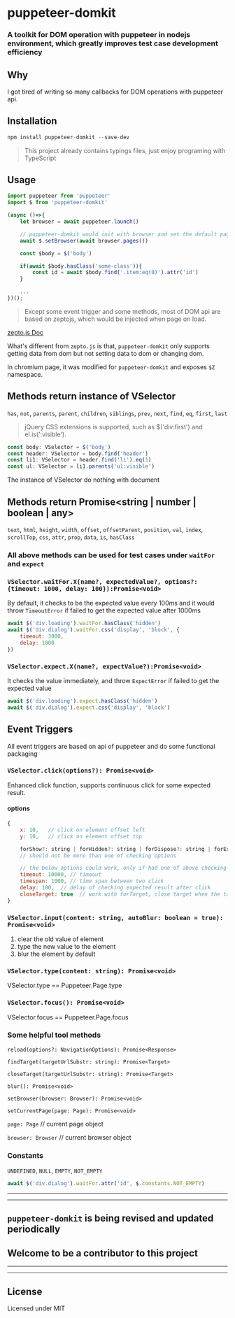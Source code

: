 # puppeteer-domkit

### A toolkit for DOM operation with puppeteer in nodejs environment, which greatly improves test case development efficiency

## Why

I got tired of writing so many callbacks for DOM operations with puppeteer api.

## Installation

```javascript
npm install puppeteer-domkit --save-dev
```

> This project already contains typings files, just enjoy programing with TypeScript

## Usage

```javascript
import puppeteer from 'puppeteer'
import $ from 'puppeteer-domkit'

(async ()=>{
    let browser = await puppeteer.launch()

    // puppeteer-domkit would init with browser and set the default page to be the current page.
    await $.setBrowser(await browser.pages())

    const $body = $('body')

    if(await $body.hasClass('some-class')){
        const id = await $body.find('.item:eq(0)').attr('id')
    }

    ...
})();
```

> Except some event trigger and some methods, most of DOM api are based on zeptojs, which would be injected when page on load.

[zepto.js Doc](https://zeptojs.com/)

What's different from `zepto.js` is that, `puppeteer-domkit` only supports getting data from dom but not setting data to dom or changing dom.

In chromium page, it was modified for `puppeteer-domkit` and exposes `$Z` namespace.

## Methods return instance of VSelector

`has`, `not`, `parents`, `parent`, `children`, `siblings`, `prev`, `next`, `find`, `eq`, `first`, `last`

> jQuery CSS extensions is supported, such as \$('div:first') and el.is(':visible').

```javascript
const body: VSelector = $('body')
const header: VSelector = body.find('header')
const li1: VSelector = header.find('li').eq(1)
const ul: VSelector = li1.parents('ul:visible')
```

The instance of VSelector do nothing with document

## Methods return Promise\<string | number | boolean | any\>

`text`, `html`, `height`, `width`, `offset`, `offsetParent`, `position`, `val`, `index`, `scrollTop`, `css`, `attr`, `prop`, `data`, `is`, `hasClass`

### All above methods can be used for test cases under `waitFor` and `expect`

### `VSelector.waitFor.X(name?, expectedValue?, options?:{timeout: 1000, delay: 100}):Promise<void>`

By default, it checks to be the expected value every 100ms and it would throw `TimeoutError` if failed to get the expected value after 1000ms

```javascript
await $('div.loading').waitFor.hasClass('hidden')
await $('div.dialog').waitFor.css('display', 'block', {
    timeout: 3000,
    delay: 1000
})
```

### `VSelector.expect.X(name?, expectValue?):Promise<void>`

It checks the value immediately, and throw `ExpectError` if failed to get the expected value

```javascript
await $('div.loading').expect.hasClass('hidden')
await $('div.dialog').expect.css('display', 'block')
```

## Event Triggers

All event triggers are based on api of puppeteer and do some functional packaging

### `VSelector.click(options?): Promise<void>`

Enhanced click function, supports continuous click for some expected result.

#### options

```javascript
{
    x: 10,   // click on element offset left
    y: 10,   // click on element offset top

    forShow?: string | forHidden?: string | forDispose?: string | forExist?: string | forTarget?: string | until?: () => true // checking options, selector or sub string of url or function
    // should not be more than one of checking options

    // the below options could work, only if had one of above checking options
    timeout: 10000, // timeout
    timespan: 1000, // time span between two click
    delay: 100,  // delay of checking expected result after click
    closeTarget: true  // work with forTarget, close target when the target is open
}
```

### `VSelector.input(content: string, autoBlur: boolean = true): Promise<void>`

1. clear the old value of element
2. type the new value to the element
3. blur the element by default

### `VSelector.type(content: string): Promise<void>`

VSelector.type == Puppeteer.Page.type

### `VSelector.focus(): Promise<void>`

VSelector.focus == Puppeteer.Page.focus

### Some helpful tool methods

`reload(options?: NavigationOptions): Promise<Response>`

`findTarget(targetUrlSubstr: string): Promise<Target>`

`closeTarget(targetUrlSubstr: string): Promise<Target>`

`blur(): Promise<void>`

`setBrowser(browser: Browser): Promise<void>`

`setCurrentPage(page: Page): Promise<void>`

`page: Page` // current page object

`browser: Browser` // current browser object

### Constants

`UNDEFINED`, `NULL`, `EMPTY`, `NOT_EMPTY`

```javascript
await $('div.dialog').waitFor.attr('id', $.constants.NOT_EMPTY)
```

---

---

## `puppeteer-domkit` is being revised and updated periodically

## Welcome to be a contributor to this project

---

---

## License

Licensed under MIT

